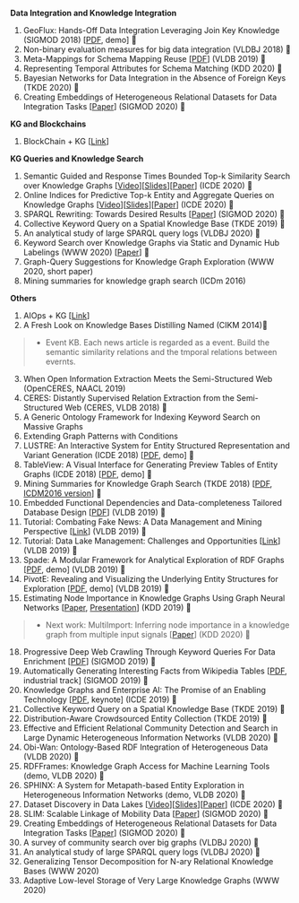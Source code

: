 __Data Integration and Knowledge Integration__
1. GeoFlux: Hands-Off Data Integration Leveraging Join Key Knowledge (SIGMOD 2018) [[PDF](http://delivery.acm.org/10.1145/3200000/3193546/p1797-song.pdf?ip=175.159.124.31&id=3193546&acc=ACTIVE%20SERVICE&key=CDD1E79C27AC4E65%2EFC30B8D6EF32B758%2E4D4702B0C3E38B35%2E4D4702B0C3E38B35&__acm__=1568296332_96277abaf9c660334cd08dcd854abfc1), demo] 🌟
2. Non-binary evaluation measures for big data integration (VLDBJ 2018) 🌟
3. Meta-Mappings for Schema Mapping Reuse [[PDF](http://www.eurecom.fr/~papotti/files/MappingReuse.pdf)] (VLDB 2019) 🌟
4. Representing Temporal Attributes for Schema Matching (KDD 2020) 🌟
5. Bayesian Networks for Data Integration in the Absence of Foreign Keys (TKDE 2020) 🌟
29. Creating Embeddings of Heterogeneous Relational Datasets for Data Integration Tasks [[Paper](https://doi.org/10.1145/3318464.3389742)] (SIGMOD 2020) 🌟


__KG and Blockchains__
1. BlockChain + KG [[Link](https://mp.weixin.qq.com/s/8arlkjwqUGNfxQKkwbf28g)]

__KG Queries and Knowledge Search__
1. Semantic Guided and Response Times Bounded Top-k Similarity Search over Knowledge Graphs [[Video](https://www.google.com/url?q=https://drive.google.com/open?id%3D1ejMq8cZrTZT1Nn0D-zaMlW7X7ESkSDro&sa=D&ust=1587488616453000&usg=AFQjCNEeyFqVvX9q4QWy8jc4jHfpdEc2Zw)][[Slides](https://www.google.com/url?q=https://drive.google.com/open?id%3D1JyhtaWEeRvzS6TmIuplZNd5ZId3Larpz&sa=D&ust=1587488616453000&usg=AFQjCNEI5es_-rKQs-eUImsqivdAFNAnvw)][[Paper](https://conferences.computer.org/icde/2020/pdfs/ICDE2020-5acyuqhpJ6L9P042wmjY1p/290300a445/290300a445.pdf)] (ICDE 2020) 🌟
2. Online Indices for Predictive Top-k Entity and Aggregate Queries on Knowledge Graphs [[Video](https://www.google.com/url?q=https://drive.google.com/open?id%3D12mo2_5abIbU9BDxrI4eSPsZ-SFDRgMAN&sa=D&ust=1587488616485000&usg=AFQjCNHwZw7kP6JJ2nIbDiMT4FvlwebmsA)][[Slides](https://www.google.com/url?q=https://drive.google.com/open?id%3D1Vy15Q81aZg6Kn0AKqcJQ1LraCAb7ZyPy&sa=D&ust=1587488616485000&usg=AFQjCNEqOaDue8W4ZN91-2I2JPLkQTE3jw)][[Paper](https://conferences.computer.org/icde/2020/pdfs/ICDE2020-5acyuqhpJ6L9P042wmjY1p/290300b057/290300b057.pdf)] (ICDE 2020) 🌟
3. SPARQL Rewriting: Towards Desired Results [[Paper](https://doi.org/10.1145/3318464.3389695)] (SIGMOD 2020) 🌟
4. Collective Keyword Query on a Spatial Knowledge Base (TKDE 2019) 🌟
5. An analytical study of large SPARQL query logs (VLDBJ 2020) 🌟
6. Keyword Search over Knowledge Graphs via Static and Dynamic Hub Labelings (WWW 2020)  [[Paper](https://dl.acm.org/doi/pdf/10.1145/3366423.3380110)] 🌟
7. Graph-Query Suggestions for Knowledge Graph Exploration (WWW 2020, short paper)
8. Mining summaries for knowledge graph search (ICDm 2016)



__Others__
1. AIOps + KG [[Link](https://mp.weixin.qq.com/s/50z2fNYBZEsf9C-94L0-QQ)]
2. A Fresh Look on Knowledge Bases Distilling Named (CIKM 2014)🌟
> * Event KB. Each news article is regarded as a event. Build the semantic similarity relations and the tmporal relations between evernts.
3. When Open Information Extraction Meets the Semi-Structured Web (OpenCERES, NAACL 2019)
4. CERES: Distantly Supervised Relation Extraction from the Semi-Structured Web (CERES, VLDB 2018) 🌟
5. A Generic Ontology Framework for Indexing Keyword Search on Massive Graphs
6. Extending Graph Patterns with Conditions
9. LUSTRE: An Interactive System for Entity Structured Representation and Variant Generation (ICDE 2018) [[PDF](https://nikibhutani.github.io/pdfs/lustre_demo.pdf), demo] 🌟
10. TableView: A Visual Interface for Generating Preview Tables of Entity Graphs (ICDE 2018) [[PDF](http://ranger.uta.edu/~cli/pubs/2018/tableview-icde18demo-hasani.pdf), demo] 🌟
11. Mining Summaries for Knowledge Graph Search (TKDE 2018) [[PDF](https://ieeexplore.ieee.org/stamp/stamp.jsp?tp=&arnumber=8300649), [ICDM2016 version](http://lunadong.com/publication/summaryMining_icdm.pdf)] 🌟
12. Embedded Functional Dependencies and Data-completeness Tailored Database Design [[PDF](http://www.vldb.org/pvldb/vol12/p1458-wei.pdf)] (VLDB 2019) 🌟
13. Tutorial: Combating Fake News: A Data Management and Mining Perspective [[Link](https://combatingfakenewstutorial.github.io/vldb19.html)] (VLDB 2019) 🌟
14. Tutorial: Data Lake Management: Challenges and Opportunities [[Link](https://rjmillerlab.github.io/data-lake-tutorial-slides/)] (VLDB 2019) 🌟
15. Spade: A Modular Framework for Analytical Exploration of RDF Graphs [[PDF](http://www.vldb.org/pvldb/vol12/p1926-diao.pdf), demo] (VLDB 2019) 🌟
16. PivotE: Revealing and Visualizing the Underlying Entity Structures for Exploration [[PDF](http://www.vldb.org/pvldb/vol12/p1966-xueran.pdf), demo] (VLDB 2019) 🌟
17. Estimating Node Importance in Knowledge Graphs Using Graph Neural Networks [[Paper](https://arxiv.org/pdf/1905.08865.pdf), [Presentation](https://www.kdd.org/kdd2019/accepted-papers/view/estimating-node-importance-in-knowledge-graphs-using-graph-neural-networks)] (KDD 2019) 🌟
> * Next work: MultiImport: Inferring node importance in a knowledge graph from multiple input signals [[Paper](https://arxiv.org/abs/2006.12001)] (KDD 2020) 🌟
18. Progressive Deep Web Crawling Through Keyword Queries For Data Enrichment [[PDF](https://www.cs.sfu.ca/~jnwang/papers/sigmod2019-deeper-crawler.pdf)] (SIGMOD 2019) 🌟
19. Automatically Generating Interesting Facts from Wikipedia Tables [[PDF](https://dl.acm.org/citation.cfm?id=3314043), industrial track] (SIGMOD 2019) 🌟
20. Knowledge Graphs and Enterprise AI: The Promise of an Enabling Technology [[PDF](https://ieeexplore.ieee.org/document/8731350), keynote] (ICDE 2019) 🌟
21. Collective Keyword Query on a Spatial Knowledge Base (TKDE 2019) 🌟
22. Distribution-Aware Crowdsourced Entity Collection (TKDE 2019) 🌟
23. Effective and Efficient Relational Community Detection and Search in Large Dynamic Heterogeneous Information Networks (VLDB 2020) 🌟
24. Obi-Wan: Ontology-Based RDF Integration of Heterogeneous Data (VLDB 2020) 🌟
25. RDFFrames: Knowledge Graph Access for Machine Learning Tools (demo, VLDB 2020) 🌟
26. SPHINX: A System for Metapath-based Entity Exploration in Heterogeneous Information Networks (demo, VLDB 2020) 🌟
27. Dataset Discovery in Data Lakes [[Video](https://www.google.com/url?q=https://drive.google.com/open?id%3D1FPdnuXIpPUIc_OSI-AcCvrynT75ipIH3&sa=D&ust=1587488616467000&usg=AFQjCNGEuJGomD9My5r361Gw7-9lqVW0nQ)][[Slides](https://www.google.com/url?q=https://drive.google.com/open?id%3D1I3Hms10PExW0SpIACob4o_1ZpaC3BljN&sa=D&ust=1587488616467000&usg=AFQjCNFxmt95VjGwYgX0EFKr1Krx1KSgMg)][[Paper](https://conferences.computer.org/icde/2020/pdfs/ICDE2020-5acyuqhpJ6L9P042wmjY1p/290300a709/290300a709.pdf)] (ICDE 2020) 🌟
28. SLIM: Scalable Linkage of Mobility Data [[Paper](https://doi.org/10.1145/3318464.3389761)] (SIGMOD 2020) 🌟
29. Creating Embeddings of Heterogeneous Relational Datasets for Data Integration Tasks [[Paper](https://doi.org/10.1145/3318464.3389742)] (SIGMOD 2020) 🌟
30. A survey of community search over big graphs (VLDBJ 2020) 🌟
31. An analytical study of large SPARQL query logs (VLDBJ 2020) 🌟
32. Generalizing Tensor Decomposition for N-ary Relational Knowledge Bases (WWW 2020)
33. Adaptive Low-level Storage of Very Large Knowledge Graphs (WWW 2020)
